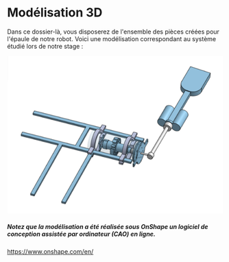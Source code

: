 # Modélisation 3D

Dans ce dossier-là, vous disposerez de l'ensemble des pièces créées pour l'épaule de notre robot.
Voici une modélisation correspondant au système étudié lors de notre stage :

![modélisation bras](https://github.com/Katell-Lag/robot_nageur/blob/main/modelisation_3D/Assemblage_bras.PNG?raw=true)

##### Notez que la modélisation a été réalisée sous OnShape un logiciel de conception assistée par ordinateur (CAO) en ligne.
https://www.onshape.com/en/

